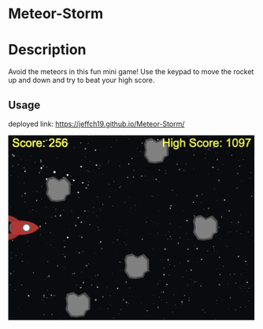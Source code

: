 # Meteor-Storm

# Description 
Avoid the meteors in this fun mini game! Use the keypad to move the rocket up and down and try to beat your high score.

## Usage

deployed link: https://jeffch19.github.io/Meteor-Storm/ 

![alt text](./Assets/rocket-game.png)
